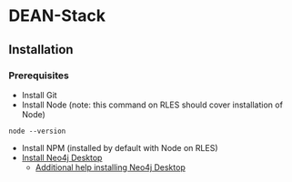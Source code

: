 # DEAN-Stack

## Installation

### Prerequisites
- Install Git
- Install Node (note: this command on RLES should cover installation of Node)
```
node --version
```
- Install NPM (installed by default with Node on RLES)
- [Install Neo4j Desktop](https://neo4j.com/download-center/#desktop)
  - [Additional help installing Neo4j Desktop](https://neo4j.com/docs/desktop-manual/current/installation/download-installation/)
